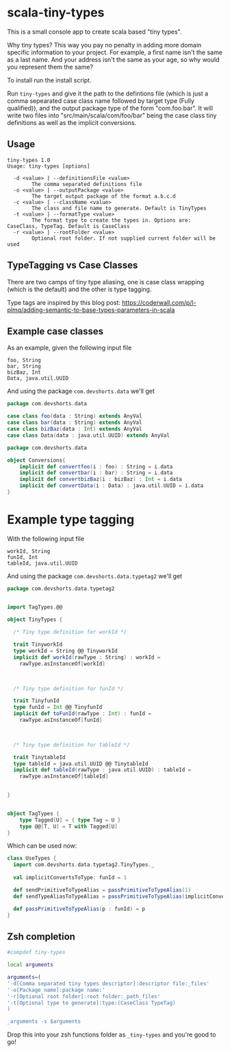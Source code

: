 # scala-tiny-types

This is a small console app to create scala based "tiny types". 

Why tiny types? This way you pay no penalty in adding more domain specific information to your project. For example,
a first name isn't the same as a last name. And your address isn't the same as your age, so why would you represent them the same?

To install run the install script.

Run `tiny-types` and give it the path to the defintions file (which is just a comma sepearated case class name followed by target type (Fully qualified)),
and the output package type of the form "com.foo.bar".  It will write two files into "src/main/scala/com/foo/bar" being the case class tiny 
definitions as well as the implicit conversions.

## Usage

```
tiny-types 1.0
Usage: tiny-types [options]

  -d <value> | --definitionsFile <value>
        The comma separated definitions file
  -o <value> | --outputPackage <value>
        The target output package of the format a.b.c.d
  -c <value> | --className <value>
        The class and file name to generate. Default is TinyTypes
  -t <value> | --formatType <value>
        The format type to create the types in. Options are: CaseClass, TypeTag. Default is CaseClass
  -r <value> | --rootFolder <value>
        Optional root folder. If not supplied current folder will be used
```        

## TypeTagging vs Case Classes

There are two camps of tiny type aliasing, one is case class wrapping (which is the default) and the other is type tagging.

Type tags are inspired by this blog post: https://coderwall.com/p/l-plmq/adding-semantic-to-base-types-parameters-in-scala

## Example case classes

As an example, given the following input file

```
foo, String
bar, String
bizBaz, Int
Data, java.util.UUID
```

And using the package `com.devshorts.data` we'll get 

```scala
package com.devshorts.data

case class foo(data : String) extends AnyVal
case class bar(data : String) extends AnyVal
case class bizBaz(data : Int) extends AnyVal
case class Data(data : java.util.UUID) extends AnyVal
```

```scala
package com.devshorts.data

object Conversions{
    implicit def convertfoo(i : foo) : String = i.data
    implicit def convertbar(i : bar) : String = i.data
    implicit def convertbizBaz(i : bizBaz) : Int = i.data
    implicit def convertData(i : Data) : java.util.UUID = i.data
}
```

# Example type tagging

With the following input file

```
workId, String
funId, Int
tableId, java.util.UUID
```

And using the package `com.devshorts.data.typetag2` we'll get

```scala
package com.devshorts.data.typetag2


import TagTypes.@@

object TinyTypes {
   
  /* Tiny type definition for workId */

  trait TinyworkId
  type workId = String @@ TinyworkId
  implicit def workId(rawType : String) : workId =
    rawType.asInstanceOf[workId]

    

  /* Tiny type definition for funId */

  trait TinyfunId
  type funId = Int @@ TinyfunId
  implicit def toFunId(rawType : Int) : funId =
    rawType.asInstanceOf[funId]

    

  /* Tiny type definition for tableId */

  trait TinytableId
  type tableId = java.util.UUID @@ TinytableId
  implicit def tableId(rawType : java.util.UUID) : tableId =
    rawType.asInstanceOf[tableId]

    
}


object TagTypes {
    type Tagged[U] = { type Tag = U }
    type @@[T, U] = T with Tagged[U]
}
```

Which can be used now:

```scala
class UseTypes {
  import com.devshorts.data.typetag2.TinyTypes._
  
  val implicitConvertsToType: funId = 1

  def sendPrimitiveToTypeAlias = passPrimitiveToTypeAlias(1)
  def sendTypeAliasToTypeAlias = passPrimitiveToTypeAlias(implicitConvertsToType)

  def passPrimitiveToTypeAlias(p : funId) = p
}
```

## Zsh completion

```zsh
#compdef tiny-types

local arguments

arguments=(
'-d[Comma separated tiny types descriptor]:descriptor file:_files'
'-o[Package name]:package name:'
'-r[Optional root folder]:root folder:_path_files'
'-t[Optional type to generate]:type:(CaseClass TypeTag)
)

_arguments -s $arguments
```

Drop this into your zsh functions folder as `_tiny-types` and you're good to go!


